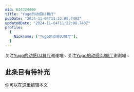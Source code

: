 ```yaml
---
mid: 634324400
title: "Yugo的动感DJ舞厅"
pubDate: "2024-11-04T11:22:08.740Z"
updatedDate: "2024-11-04T11:22:08.740Z"
profile:
  {
    Nickname: ["Yugo的动感DJ舞厅"],
  }
---
```


关注[Yugo的动感DJ舞厅](https://space.bilibili.com/634324400)谢谢喵~ 关注[Yugo的动感DJ舞厅](https://space.bilibili.com/634324400)谢谢喵~

## 此条目有待补充
你可以在[这里](https://github.com/Yuhanawa/VTuber.ICU-Content/edit/master/v/Yugo的动感DJ舞厅/index.md)编辑本文
